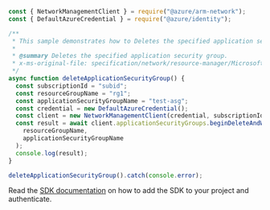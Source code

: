 ```javascript
const { NetworkManagementClient } = require("@azure/arm-network");
const { DefaultAzureCredential } = require("@azure/identity");

/**
 * This sample demonstrates how to Deletes the specified application security group.
 *
 * @summary Deletes the specified application security group.
 * x-ms-original-file: specification/network/resource-manager/Microsoft.Network/stable/2021-05-01/examples/ApplicationSecurityGroupDelete.json
 */
async function deleteApplicationSecurityGroup() {
  const subscriptionId = "subid";
  const resourceGroupName = "rg1";
  const applicationSecurityGroupName = "test-asg";
  const credential = new DefaultAzureCredential();
  const client = new NetworkManagementClient(credential, subscriptionId);
  const result = await client.applicationSecurityGroups.beginDeleteAndWait(
    resourceGroupName,
    applicationSecurityGroupName
  );
  console.log(result);
}

deleteApplicationSecurityGroup().catch(console.error);
```

Read the [SDK documentation](https://github.com/Azure/azure-sdk-for-js/blob/%40azure%2Farm-network_27.0.0/sdk/network/arm-network/README.md) on how to add the SDK to your project and authenticate.
